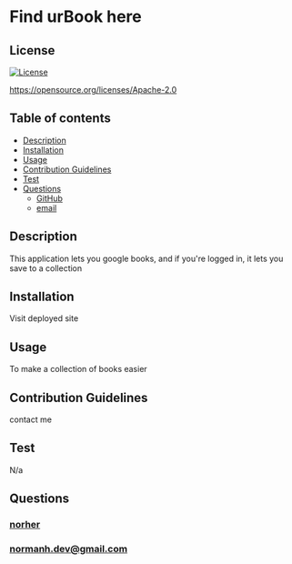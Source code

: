 # Find urBook here

## License

[![License](https://img.shields.io/badge/License-Apache_2.0-blue.svg)](https://opensource.org/licenses/Apache-2.0)

https://opensource.org/licenses/Apache-2.0

## Table of contents

- [Description](#description)
- [Installation](#installation)
- [Usage](#usage)
- [Contribution Guidelines](#contribution-guidelines)
- [Test](#test)
- [Questions](#questions)
  - [GitHub](#github)
  - [email](#email)

## Description

This application lets you google books, and if you're logged in, it lets you save to a collection

## Installation

Visit deployed site

## Usage

To make a collection of books easier

## Contribution Guidelines

contact me

## Test

N/a

## Questions

### [norher](https://github.com/norher)

### normanh.dev@gmail.com
